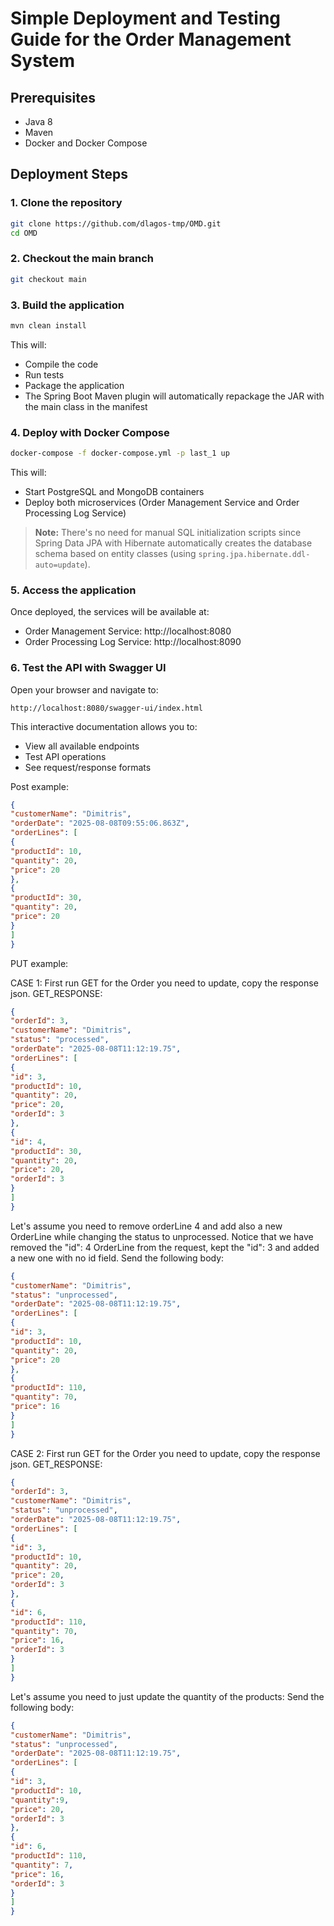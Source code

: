 # Simple Deployment and Testing Guide for the Order Management System

## Prerequisites
- Java 8
- Maven
- Docker and Docker Compose

## Deployment Steps

### 1. Clone the repository
```bash
git clone https://github.com/dlagos-tmp/OMD.git
cd OMD
```

### 2. Checkout the main branch
```bash
git checkout main
```

### 3. Build the application
```bash
mvn clean install
```
This will:
- Compile the code
- Run tests
- Package the application
- The Spring Boot Maven plugin will automatically repackage the JAR with the main class in the manifest

### 4. Deploy with Docker Compose
```bash
docker-compose -f docker-compose.yml -p last_1 up
```
This will:
- Start PostgreSQL and MongoDB containers
- Deploy both microservices (Order Management Service and Order Processing Log Service)

> **Note:** There's no need for manual SQL initialization scripts since Spring Data JPA with Hibernate automatically creates the database schema based on entity classes (using `spring.jpa.hibernate.ddl-auto=update`).

### 5. Access the application
Once deployed, the services will be available at:
- Order Management Service: http://localhost:8080
- Order Processing Log Service: http://localhost:8090

### 6. Test the API with Swagger UI
Open your browser and navigate to:
```
http://localhost:8080/swagger-ui/index.html
```
This interactive documentation allows you to:
- View all available endpoints
- Test API operations
- See request/response formats

Post example:
``` json
{
"customerName": "Dimitris",
"orderDate": "2025-08-08T09:55:06.863Z",
"orderLines": [
{
"productId": 10,
"quantity": 20,
"price": 20
},
{
"productId": 30,
"quantity": 20,
"price": 20
}
]
}
```
PUT example:

CASE 1:
First run GET for the Order you need to update, copy the response json.
GET_RESPONSE:
``` json
{
"orderId": 3,
"customerName": "Dimitris",
"status": "processed",
"orderDate": "2025-08-08T11:12:19.75",
"orderLines": [
{
"id": 3,
"productId": 10,
"quantity": 20,
"price": 20,
"orderId": 3
},
{
"id": 4,
"productId": 30,
"quantity": 20,
"price": 20,
"orderId": 3
}
]
}
```

Let's assume you need to remove orderLine 4 and add also a new OrderLine while changing the status to unprocessed. Notice that we have removed the "id": 4 OrderLine from the request, kept the "id": 3 and added a new one with no id field. Send the following body:
``` json
{
"customerName": "Dimitris",
"status": "unprocessed",
"orderDate": "2025-08-08T11:12:19.75",
"orderLines": [
{
"id": 3,
"productId": 10,
"quantity": 20,
"price": 20
},
{
"productId": 110,
"quantity": 70,
"price": 16
}
]
}
```
CASE 2:
First run GET for the Order you need to update, copy the response json.
GET_RESPONSE:
``` json
{
"orderId": 3,
"customerName": "Dimitris",
"status": "unprocessed",
"orderDate": "2025-08-08T11:12:19.75",
"orderLines": [
{
"id": 3,
"productId": 10,
"quantity": 20,
"price": 20,
"orderId": 3
},
{
"id": 6,
"productId": 110,
"quantity": 70,
"price": 16,
"orderId": 3
}
]
}
```
Let's assume you need to just update the quantity of the products:
Send the following body:
``` json
{
"customerName": "Dimitris",
"status": "unprocessed",
"orderDate": "2025-08-08T11:12:19.75",
"orderLines": [
{
"id": 3,
"productId": 10,
"quantity":9,
"price": 20,
"orderId": 3
},
{
"id": 6,
"productId": 110,
"quantity": 7,
"price": 16,
"orderId": 3
}
]
}
```